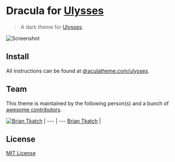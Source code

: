 # Dracula for [Ulysses](http://ulyssesapp.com)

> A dark theme for [Ulysses](http://ulyssesapp.com).

![Screenshot](https://draculatheme.com/assets/img/screenshots/ulysses.png)

## Install

All instructions can be found at [draculatheme.com/ulysses](https://draculatheme.com/ulysses).

## Team

This theme is maintained by the following person(s) and a bunch of [awesome contributors](https://github.com/dracula/ulysses/graphs/contributors).

[![Brian Tkatch](https://avatars0.githubusercontent.com/u/10686291?v=3&s=70)](https://github.com/defectivebit) |
--- | ---
[Brian Tkatch](https://github.com/defectivebit) |

## License

[MIT License](./LICENSE)